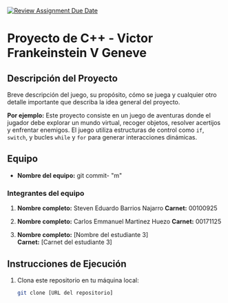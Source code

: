 [![Review Assignment Due Date](https://classroom.github.com/assets/deadline-readme-button-22041afd0340ce965d47ae6ef1cefeee28c7c493a6346c4f15d667ab976d596c.svg)](https://classroom.github.com/a/mi1WNrHU)
# Proyecto de C++ - Victor Frankeinstein V Geneve

## Descripción del Proyecto

Breve descripción del juego, su propósito, cómo se juega y cualquier otro detalle importante que describa la idea general del proyecto.

**Por ejemplo:**
Este proyecto consiste en un juego de aventuras donde el jugador debe explorar un mundo virtual, recoger objetos, resolver acertijos y enfrentar enemigos. El juego utiliza estructuras de control como `if`, `switch`, y bucles `while` y `for` para generar interacciones dinámicas.

## Equipo

- **Nombre del equipo:** git commit-  "m" 

### Integrantes del equipo

1. **Nombre completo:** Steven Eduardo Barrios Najarro
   **Carnet:** 00100925

2. **Nombre completo:** Carlos Emmanuel Martinez Huezo
   **Carnet:** 00171125

3. **Nombre completo:** [Nombre del estudiante 3]  
   **Carnet:** [Carnet del estudiante 3]



## Instrucciones de Ejecución

1. Clona este repositorio en tu máquina local:
   ```bash
   git clone [URL del repositorio]
